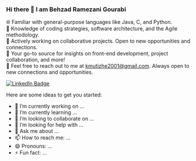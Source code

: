 ### Hi there 👋 I am Behzad Ramezani Gourabi

<!--📚 Enhancing my expertise in web front-end languages and frameworks like HTML, CSS, JavaScript, and WordPress.-->

🌐 Familiar with general-purpose languages like Java, C, and Python.</br>
🚀 Knowledge of coding strategies, software architecture, and the Agile methodology.</br>
💼 Actively working on collaborative projects. Open to new opportunities and connections.</br>
🎯 Your go-to source for insights on front-end development, project collaboration, and more!</br>
📧 Feel free to reach out to me at kmutizhe2001@gmail.com. Always open to new connections and opportunities.</br>

<div id="badges">
  <a href="[your-linkedin-URL](https://www.linkedin.com/feed/)">
    <img src="https://img.shields.io/badge/LinkedIn-blue?style=for-the-badge&logo=linkedin&logoColor=white" alt="LinkedIn Badge"/>
  </a>
</div>

Here are some ideas to get you started:

- 🔭 I’m currently working on ...
- 🌱 I’m currently learning ...
- 👯 I’m looking to collaborate on ...
- 🤔 I’m looking for help with ...
- 💬 Ask me about ...
- 📫 How to reach me: ...
- 😄 Pronouns: ...
- ⚡ Fun fact: ...

